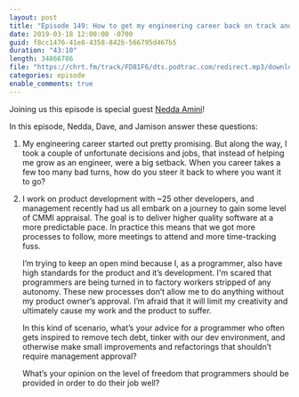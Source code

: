 ```yaml
---
layout: post
title: "Episode 149: How to get my engineering career back on track and how to thrive in a heavy process environment"
date: 2019-03-18 12:00:00 -0700
guid: f8cc1476-41e8-4358-842b-566795d467b5
duration: "43:10"
length: 34866786
file: "https://chrt.fm/track/FD81F6/dts.podtrac.com/redirect.mp3/download.softskills.audio/sse-149.mp3"
categories: episode
enable_comments: true
---
```


Joining us this episode is special guest <a href="https://twitter.com/AminiNedda">Nedda Amini</a>!

In this episode, Nedda, Dave, and Jamison answer these questions:

1. My engineering career started out pretty promising. But along the way, I took a couple of unfortunate decisions and jobs, that instead of helping me grow as an engineer, were a big setback. When you career takes a few too many bad turns, how do you steer it back to where you want it to go?


2. I work on product development with ~25 other developers, and management recently had us all embark on a journey to gain some level of CMMI appraisal. The goal is to deliver higher quality software at a more predictable pace. In practice this means that we got more processes to follow, more meetings to attend and more time-tracking fuss.
   
   I’m trying to keep an open mind because I, as a programmer, also have high standards for the product and it’s development. I'm scared that programmers are being turned in to factory workers stripped of any autonomy. These new processes don’t allow me to do anything without my product owner’s approval. I’m afraid that it will limit my creativity and ultimately cause my work and the product to suffer.
   
   In this kind of scenario, what’s your advice for a programmer who often gets inspired to remove tech debt, tinker with our dev environment, and otherwise make small improvements and refactorings that shouldn’t require management approval?
   
   What’s your opinion on the level of freedom that programmers should be provided in order to do their job well?
